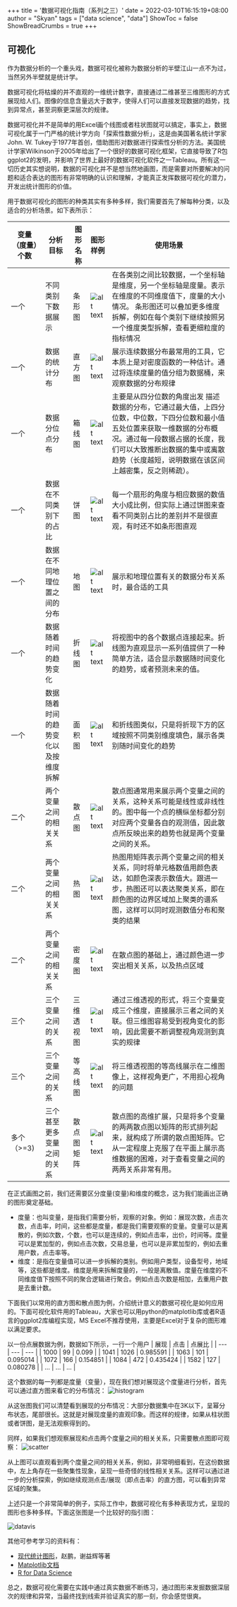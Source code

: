 +++
title = '数据可视化指南（系列之三）'
date = 2022-03-10T16:15:19+08:00
author = "Skyan"
tags = ["data science", "data"]
ShowToc = false
ShowBreadCrumbs = true
+++

## 可视化
作为数据分析的一个重头戏，数据可视化被称为数据分析的半壁江山一点不为过，当然另外半壁就是统计学。

数据可视化将枯燥的并不直观的一维统计数字，直接通过二维甚至三维图形的方式展现给人们。图像的信息含量远大于数字，使得人们可以直接发现数据的趋势，找到异常点，甚至洞察更深层次的规律。

数据可视化并不是简单的用Excel画个线图或者柱状图就可以搞定，事实上，数据可视化属于一门严格的统计学方向「探索性数据分析」，这是由美国著名统计学家John. W. Tukey于1977年首创，借助图形对数据进行探索性分析的方法。美国统计学家Wilkinson于2005年给出了一个很好的数据可视化框架，它直接导致了R包ggplot2的发明，并影响了世界上最好的数据可视化软件之一Tableau。所有这一切历史其实想说明，数据的可视化并不是想当然地画图，而是需要对所要解决的问题和适合表达的图形有非常明确的认识和理解，才能真正发挥数据可视化的潜力，开发出统计图形的价值。

用于数据可视化的图形的种类其实有多种多样，我们需要首先了解每种分类，以及适合的分析场景。如下表所示：

| 变量（度量）个数 | 分析目标 | 图形名称 | 图形样例 | 使用场景 |
| --- | --- | --- | --- | --- |
| 一个 | 不同类别下数据展示 | 条形图 | ![alt text](image.png) | 在各类别之间比较数据，一个坐标轴是维度，另一个坐标轴是度量。表示在维度的不同维度值下，度量的大小情况。 条形图还可以叠加更多维度拆解，例如在每个类别下继续按照另一个维度类型拆解，查看更细粒度的指标情况|
| 一个 | 数据的统计分布 | 直方图 | ![alt text](image-1.png) | 展示连续数据分布最常用的工具，它本质上是对密度函数的一种估计。通过将连续度量的值分组为数据桶，来观察数据的分布规律 |
| 一个 | 数据分位点分布 | 箱线图 | ![alt text](image-2.png) | 主要是从四分位数的角度出发 描述数据的分布，它通过最大值，上四分位数，中位数，下四分位数和最小值五处位置来获取一维数据的分布概况。通过每一段数据占据的长度，我们可以大致推断出数据的集中或离散趋势（长度越短，说明数据在该区间上越密集，反之则稀疏）。|
| 一个 | 数据在不同类别下的占比 | 饼图 | ![alt text](image-3.png) | 每一个扇形的角度与相应数据的数值大小成比例，但实际上通过饼图来查看不同类别占比的差别并不是很直观，有时还不如条形图直观 |
| 一个 | 数据在不同地理位置之间的分布 | 地图 | ![alt text](image-4.png) | 展示和地理位置有关的数据分布关系时，最合适的工具 |
| 一个 | 数据随着时间的趋势变化 | 折线图 | ![alt text](image-5.png) | 将视图中的各个数据点连接起来。折线图为直观显示一系列值提供了一种简单方法，适合显示数据随时间变化的趋势，或者预测未来的值。|
| 一个 | 数据随着时间的趋势变化以及按维度拆解 | 面积图 | ![alt text](image-6.png) | 和折线图类似，只是将折现下方的区域按照不同类别维度填色，展示各类别随时间变化的趋势|
| 二个 | 两个变量之间的相关关系 | 散点图 | ![alt text](image-7.png) | 散点图通常用来展示两个变量之间的关系，这种关系可能是线性或非线性的。图中每一个点的横纵坐标都分别对应两个变量各自的观测值，因此散点所反映出来的趋势也就是两个变量之间的关系。|
| 二个 | 两个变量之间的相关关系 | 热图 | ![alt text](image-8.png) | 热图用矩阵表示两个变量之间的相关关系，同时将单元格数值用颜色表达，如颜色深表示数值大。跟进一步，热图还可以表达聚类关系，即在颜色图的边界区域加上聚类的谱系图，这样可以同时观测数值分布和聚类的结果 |
| 二个 | 两个变量之间的相关关系 | 密度图 | ![alt text](image-9.png) | 在散点图的基础上，通过颜色进一步突出相关关系，以及热点区域 |
| 三个 | 三个变量之间的关系 | 三维透视图 | ![alt text](image-10.png) | 通过三维透视的形式，将三个变量变成三个维度，直接展示三者之间的关联。但三维图容易受到视角变化的影响，因此需要不断调整视角观测到真实的规律
| 三个 | 三个变量之间的关系 | 等高线图 | ![alt text](image-11.png) | 将三维透视图的等高线展示在二维图像上，这样视角更广，不用担心视角的问题 |
| 多个（>=3) | 三个甚至更多变量之间的关系 | 散点图矩阵 | ![alt text](image-12.png) | 散点图的高维扩展，只是将多个变量的两两散点图以矩阵的形式排列起来，就构成了所谓的散点图矩阵。它从一定程度上克服了在平面上展示高维数据的困难，对于查看变量之间的两两关系非常有用。|

在正式画图之前，我们还需要区分度量(变量)和维度的概念，这为我们能画出正确的图形奠定基础。

* 度量：也叫变量，是指我们需要分析，观察的对象。例如：展现次数，点击次数，点击率，时间，这些都是度量，都是我们需要观察的变量。变量可以是离散的，例如次数，个数，也可以是连续的，例如点击率，出价，时间等。度量可以是累加型的，例如点击次数，交易总量，也可以是非累加型的，例如去重用户数，点击率等。
* 维度：是指在变量值可以进一步拆解的类别。例如用户类型，设备型号，地域等，这些都是维度。维度是用来拆解度量的，一般是离散值。度量在维度的不同维度值下按照不同的聚合逻辑进行聚合。例如点击次数是相加，去重用户数是去重计数。

下面我们以常用的直方图和散点图为例，介绍统计意义的数据可视化是如何应用的。下面可视化软件用的Tableau，大家也可以用python的matplotlib库或者R语言的ggplot2库编程实现，MS Excel不推荐使用，主要是Excel对于复杂的图形难以满足要求。

以一份点展数据为例，数据如下所示，一行一个用户
| 展现 | 点击 | 点展比 |
| --- | --- | --- |
| 1000 | 99 | 0.099 |
| 1041 | 1026 | 0.985591 |
| 1063 | 101 | 0.095014 |
| 1072 | 166 | 0.154851 |
| 1084 | 472 | 0.435424 |
| 1582 | 127 | 0.080278 |
| ... | ... | ... |

这个数据的每一列都是度量（变量），现在我们想对展现这个度量进行分析，首先可以通过直方图来看它的分布情况：
![histogram](histogram.png)

从这张图我们可以清楚看到展现的分布情况：大部分数据集中在3K以下，呈幂分布状态，尾部很长。这就是对展现度量的直观印象。而这样的规律，如果从柱状图或者饼图，是无法观察得到的。

同样，如果我们想观察展现和点击两个度量之间的相关关系，只需要散点图即可观察：
![scatter](scatter.png)

从上图可以直观看到两个度量之间的相关关系，例如，非常明细看到，在这份数据中，左上角存在一些聚集性现象，呈现一些奇怪的线性相关关系。这样可以通过进一步的分析探索，例如继续观测点击/展现（即点击率）的直方图，可以看到异常区域的聚集。

上述只是一个非常简单的例子，实际工作中，数据可视化有多种表现方式，呈现的图形也多种多样。下面这张图是一个比较好的指引图：

![datavis](datavis.png)

其他可参考学习的资料有：
* [现代统计图形](https://bookdown.org/xiangyun/msg/)，赵鹏，谢益辉等著
* [Matplotlib文档](https://matplotlib.org/stable/tutorials/introductory/pyplot.html)
* [R for Data Science](https://r4ds.had.co.nz/data-visualisation.html)

总之，数据可视化需要在实践中通过真实数据不断练习，通过图形来发掘数据深层次的规律和异常，当最终找到线索并验证真实的那一刻，你会感觉很爽。
